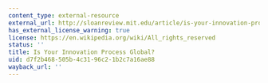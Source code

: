 ```yaml
---
content_type: external-resource
external_url: http://sloanreview.mit.edu/article/is-your-innovation-process-global/
has_external_license_warning: true
license: https://en.wikipedia.org/wiki/All_rights_reserved
status: ''
title: Is Your Innovation Process Global?
uid: d7f2b468-505b-4c31-96c2-1b2c7a16ae88
wayback_url: ''
---
```

